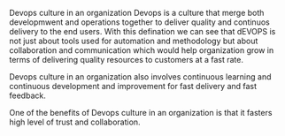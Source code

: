 Devops culture in an organization
Devops is a culture that merge both developmwent and operations together to deliver quality and continuos delivery to the end users.
With this defination we can see that dEVOPS is not just about tools used for automation and methodology but about collaboration and communication which would help organization grow in terms of delivering quality resources to customers at a fast rate.

Devops culture in an organization also involves continuous learning and continuous development and improvement for fast delivery and fast feedback.

One of the benefits of Devops culture in an organization is that it fasters high level of trust and collaboration.

